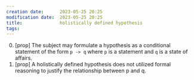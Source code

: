 ```yaml
---
creation date:		2023-05-25 20:25
modification date:	2023-05-25 20:25
title: 				holistically defined hypothesis
tags:
---
```

0. [prop] The subject may formulate a hypothesis as a conditional statement of the form `p -> q`  where `p` is a statement and `q` is a state of affairs.
1. [prop] A holistically defined hypothesis does not utilized formal reasoning to justify the relationship between p and q.
